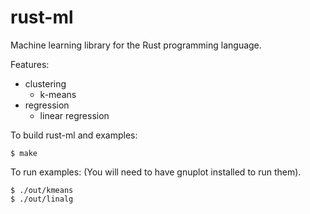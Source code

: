 # rust-ml

Machine learning library for the Rust programming language.

Features:
* clustering
  * k-means
* regression
  * linear regression

To build rust-ml and examples:

	$ make

To run examples: (You will need to have gnuplot installed to run them).

	$ ./out/kmeans
	$ ./out/linalg
